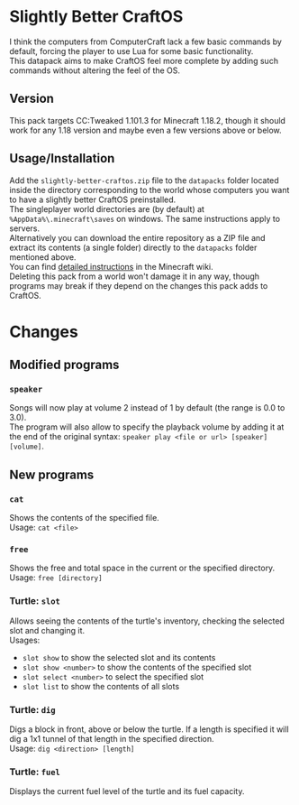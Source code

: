 # Slightly Better CraftOS
I think the computers from ComputerCraft lack a few basic commands by default, forcing the player to use Lua for some basic functionality. <br/>
This datapack aims to make CraftOS feel more complete by adding such commands without altering the feel of the OS.

## Version
This pack targets CC:Tweaked 1.101.3 for Minecraft 1.18.2, though it should work for any 1.18 version and maybe even a few versions above or below.

## Usage/Installation
Add the `slightly-better-craftos.zip` file to the `datapacks` folder located inside the directory corresponding to the world whose computers you want to have a slightly better CraftOS preinstalled. <br/>
The singleplayer world directories are (by default) at `%AppData%\.minecraft\saves` on windows. The same instructions apply to servers. <br/>
Alternatively you can download the entire repository as a ZIP file and extract its contents (a single folder) directly to the `datapacks` folder mentioned above. <br/>
You can find [detailed instructions](https://minecraft.wiki/w/Tutorial:Installing_a_data_pack) in the Minecraft wiki. <br/>
Deleting this pack from a world won't damage it in any way, though programs may break if they depend on the changes this pack adds to CraftOS.

# Changes
## Modified programs
### `speaker`
Songs will now play at volume 2 instead of 1 by default (the range is 0.0 to 3.0). <br/>
The program will also allow to specify the playback volume by adding it at the end of the original syntax: `speaker play <file or url> [speaker] [volume]`.

## New programs
### `cat`
Shows the contents of the specified file. <br/>
Usage: `cat <file>`

### `free`
Shows the free and total space in the current or the specified directory. <br/>
Usage: `free [directory]`

### Turtle: `slot`
Allows seeing the contents of the turtle's inventory, checking the selected slot and changing it.
<br/>
Usages:
- `slot show` to show the selected slot and its contents
- `slot show <number>` to show the contents of the specified slot
- `slot select <number>` to select the specified slot
- `slot list` to show the contents of all slots

### Turtle: `dig`
Digs a block in front, above or below the turtle. If a length is specified it will dig a 1x1 tunnel of that length in the specified direction. <br/>
Usage: `dig <direction> [length]`

### Turtle: `fuel`
Displays the current fuel level of the turtle and its fuel capacity.